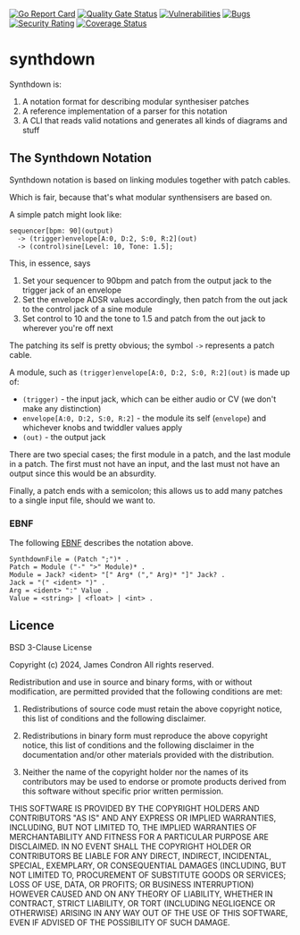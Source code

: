 [![Go Report Card](https://goreportcard.com/badge/github.com/jspc/synthdown)](https://goreportcard.com/report/github.com/jspc/synthdown)
[![Quality Gate Status](https://sonarcloud.io/api/project_badges/measure?project=jspc_synthdown&metric=alert_status)](https://sonarcloud.io/summary/new_code?id=jspc_synthdown)
[![Vulnerabilities](https://sonarcloud.io/api/project_badges/measure?project=jspc_synthdown&metric=vulnerabilities)](https://sonarcloud.io/summary/new_code?id=jspc_synthdown)
[![Bugs](https://sonarcloud.io/api/project_badges/measure?project=jspc_synthdown&metric=bugs)](https://sonarcloud.io/summary/new_code?id=jspc_synthdown)
[![Security Rating](https://sonarcloud.io/api/project_badges/measure?project=jspc_synthdown&metric=security_rating)](https://sonarcloud.io/summary/new_code?id=jspc_synthdown)
[![Coverage Status](https://coveralls.io/repos/github/jspc/synthdown/badge.svg?branch=main)](https://coveralls.io/github/jspc/synthdown?branch=main)

# synthdown

Synthdown is:

1. A notation format for describing modular synthesiser patches
2. A reference implementation of a parser for this notation
3. A CLI that reads valid notations and generates all kinds of diagrams and stuff

## The Synthdown Notation

Synthdown notation is based on linking modules together with patch cables.

Which is fair, because that's what modular synthensisers are based on.

A simple patch might look like:

```
sequencer[bpm: 90](output)
  -> (trigger)envelope[A:0, D:2, S:0, R:2](out)
  -> (control)sine[Level: 10, Tone: 1.5];
```

This, in essence, says

1. Set your sequencer to 90bpm and patch from the output jack to the trigger jack of an envelope
2. Set the envelope ADSR values accordingly, then patch from the out jack to the control jack of a sine module
2. Set control to 10 and the tone to 1.5 and patch from the out jack to wherever you're off next

The patching its self is pretty obvious; the symbol `->` represents a patch cable.

A module, such as `(trigger)envelope[A:0, D:2, S:0, R:2](out)` is made up of:

* `(trigger)` - the input jack, which can be either audio or CV (we don't make any distinction)
* `envelope[A:0, D:2, S:0, R:2]` - the module its self (`envelope`) and whichever knobs and twiddler values apply
* `(out)` - the output jack

There are two special cases; the first module in a patch, and the last module in a patch. The first must not have an input, and the last must not have an output since this would be an absurdity.

Finally, a patch ends with a semicolon; this allows us to add many patches to a single input file, should we want to.

### EBNF

The following [EBNF](https://en.wikipedia.org/wiki/Extended_Backus%E2%80%93Naur_form) describes the notation above.

```ebnf
SynthdownFile = (Patch ";")* .
Patch = Module ("-" ">" Module)* .
Module = Jack? <ident> "[" Arg* ("," Arg)* "]" Jack? .
Jack = "(" <ident> ")" .
Arg = <ident> ":" Value .
Value = <string> | <float> | <int> .
```


## Licence

BSD 3-Clause License

Copyright (c) 2024, James Condron
All rights reserved.

Redistribution and use in source and binary forms, with or without
modification, are permitted provided that the following conditions are met:

1. Redistributions of source code must retain the above copyright notice, this
   list of conditions and the following disclaimer.

2. Redistributions in binary form must reproduce the above copyright notice,
   this list of conditions and the following disclaimer in the documentation
   and/or other materials provided with the distribution.

3. Neither the name of the copyright holder nor the names of its
   contributors may be used to endorse or promote products derived from
   this software without specific prior written permission.

THIS SOFTWARE IS PROVIDED BY THE COPYRIGHT HOLDERS AND CONTRIBUTORS "AS IS"
AND ANY EXPRESS OR IMPLIED WARRANTIES, INCLUDING, BUT NOT LIMITED TO, THE
IMPLIED WARRANTIES OF MERCHANTABILITY AND FITNESS FOR A PARTICULAR PURPOSE ARE
DISCLAIMED. IN NO EVENT SHALL THE COPYRIGHT HOLDER OR CONTRIBUTORS BE LIABLE
FOR ANY DIRECT, INDIRECT, INCIDENTAL, SPECIAL, EXEMPLARY, OR CONSEQUENTIAL
DAMAGES (INCLUDING, BUT NOT LIMITED TO, PROCUREMENT OF SUBSTITUTE GOODS OR
SERVICES; LOSS OF USE, DATA, OR PROFITS; OR BUSINESS INTERRUPTION) HOWEVER
CAUSED AND ON ANY THEORY OF LIABILITY, WHETHER IN CONTRACT, STRICT LIABILITY,
OR TORT (INCLUDING NEGLIGENCE OR OTHERWISE) ARISING IN ANY WAY OUT OF THE USE
OF THIS SOFTWARE, EVEN IF ADVISED OF THE POSSIBILITY OF SUCH DAMAGE.
